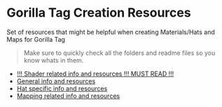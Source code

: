 # Gorilla Tag Creation Resources
 Set of resources that might be helpful when creating Materials/Hats and Maps for Gorilla Tag
 
 >Make sure to quickly check all the folders and readme files so you know whats in them.

- [!!! Shader related info and resources !!! MUST READ !!!](https://github.com/GreenMan36/GorillaTagCreationResources/tree/main/Shaders)
- [General info and resources](https://github.com/GreenMan36/GorillaTagCreationResources/tree/main/General)
- [Hat specific info and resources](https://github.com/GreenMan36/GorillaTagCreationResources/tree/main/Hats)
- [Mapping related info and resources](https://github.com/GreenMan36/GorillaTagCreationResources/tree/main/Mapping)
